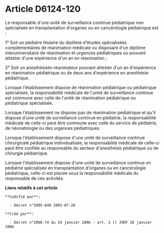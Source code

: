 # Article D6124-120

Le responsable d'une unité de surveillance continue pédiatrique non spécialisée en transplantation d'organes ou en
cancérologie pédiatrique est :

1° Soit un pédiatre titulaire du diplôme d'études spécialisées complémentaires de réanimation médicale ou disposant d'un
diplôme interuniversitaire de réanimation et urgences pédiatriques ou pouvant attester d'une expérience d'un an en
réanimation ;

2° Soit un anesthésiste-réanimateur pouvant attester d'un an d'expérience en réanimation pédiatrique ou de deux ans
d'expérience en anesthésie pédiatrique.

Lorsque l'établissement dispose de réanimation pédiatrique ou pédiatrique spécialisée, la responsabilité médicale de l'unité
de surveillance continue est commune avec celle de l'unité de réanimation pédiatrique ou pédiatrique spécialisée.

Lorsque l'établissement ne dispose pas de réanimation pédiatrique et qu'il dispose d'une unité de surveillance continue en
pédiatrie, la responsabilité médicale de celle-ci peut être commune avec celle du service de pédiatrie, de néonatologie ou
des urgences pédiatriques.

Lorsque l'établissement dispose d'une unité de surveillance continue chirurgicale pédiatrique individualisée, la
responsabilité médicale de celle-ci peut être confiée au responsable du secteur d'anesthésie pédiatrique ou de chirurgie
pédiatrique.

Lorsque l'établissement dispose d'une unité de surveillance continue en pédiatrie spécialisée en transplantation d'organes ou
en cancérologie pédiatrique, celle-ci est placée sous la responsabilité médicale du responsable de ces activités.

**Liens relatifs à cet article**

	**Codifié par**:

	  - Décret n°2005-840 2005-07-20

	**Créé par**:

	  - Décret n°2006-74 du 24 janvier 2006 - art. 3 () JORF 26 janvier 2006
